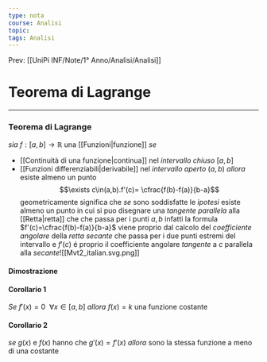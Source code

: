 ```yaml
---
type: nota
course: Analisi
topic: 
tags: Analisi
---
```


Prev: [[UniPi INF/Note/1° Anno/Analisi/Analisi]]

# Teorema di Lagrange
---
### Teorema di Lagrange
_sia_ $f:[a,b]\rightarrow \mathbb{R}$ una [[Funzioni|funzione]]
_se_ 
- [[Continuità di una funzione|continua]] nel _intervallo chiuso_ $[a,b]$ 
- [[Funzioni differenziabili|derivabile]] nel _intervallo aperto_ $(a,b)$
_allora_ esiste almeno un punto $$\exists c\in(a,b).f'(c)= \cfrac{f(b)-f(a)}{b-a}$$
geometricamente significa che _se_ sono soddisfatte le _ipotesi_ esiste almeno un punto in cui si puo disegnare una _tangente parallela_  alla [[Retta|retta]] che che passa per i punti $a,b$ infatti la formula $f'(c)=\cfrac{f(b)-f(a)}{b-a}$ viene proprio dal calcolo del _coefficiente angolare_ della _retta secante_ che passa per i due punti estremi del intervallo e $f'(c)$ é proprio il coefficiente angolare _tangente_ a $c$ parallela alla _secante_![[Mvt2_italian.svg.png]]
#### Dimostrazione




#### Corollario 1
_Se_ $f'(x)=0 \ \ \forall x \in [a,b]$
_allora_ $f(x)=k$ una funzione costante

#### Corollario 2
_se_ $g(x)$ e $f(x)$ hanno che $g'(x)=f'(x)$
_allora_ sono la stessa funzione a meno di una costante